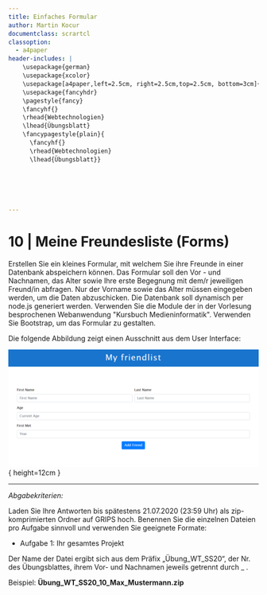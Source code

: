 ```yaml
---
title: Einfaches Formular
author: Martin Kocur
documentclass: scrartcl
classoption:
  - a4paper
header-includes: |
    \usepackage{german} 
	\usepackage{xcolor}
    \usepackage[a4paper,left=2.5cm, right=2.5cm,top=2.5cm, bottom=3cm]{geometry}
    \usepackage{fancyhdr}
    \pagestyle{fancy}
    \fancyhf{}
    \rhead{Webtechnologien}
    \lhead{Übungsblatt}
    \fancypagestyle{plain}{
      \fancyhf{}
      \rhead{Webtechnologien}
      \lhead{Übungsblatt}}





---
```



# 10 | Meine Freundesliste (Forms)

Erstellen Sie ein kleines Formular, mit welchem Sie ihre Freunde in einer Datenbank abspeichern können. Das Formular soll den Vor - und Nachnamen, das Alter sowie Ihre erste Begegnung mit dem/r jeweiligen  Freund/in abfragen. Nur der Vorname sowie das Alter müssen eingegeben werden, um die Daten abzuschicken. Die Datenbank soll dynamisch per node.js generiert werden. Verwenden Sie die Module der in der Vorlesung besprochenen Webanwendung "Kursbuch Medieninformatik". Verwenden Sie Bootstrap, um das Formular zu gestalten.

Die folgende Abbildung zeigt einen Ausschnitt aus dem User Interface:

![](Screenshot.PNG){ height=12cm }

------

*Abgabekriterien:*

Laden Sie Ihre Antworten bis spätestens 21.07.2020 (23:59 Uhr) als zip-komprimierten Ordner auf GRIPS hoch. Benennen Sie die einzelnen Dateien pro Aufgabe sinnvoll und verwenden Sie geeignete Formate:

- Aufgabe 1: Ihr gesamtes Projekt


Der Name der Datei ergibt sich aus dem Präfix „Übung_WT_SS20“, der Nr. des Übungsblattes, ihrem Vor- und Nachnamen jeweils getrennt durch _ .

 

Beispiel: **Übung_WT_SS20_10_Max_Mustermann.zip**

